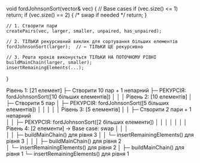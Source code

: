 void fordJohnsonSort(vector<int>& vec) {
    // Base cases
    if (vec.size() <= 1) return;
    if (vec.size() == 2) { /* swap if needed */ return; }
    
    // 1. Створити пари
    createPairs(vec, larger, smaller, unpaired, has_unpaired);
    
    // 2. ТІЛЬКИ рекурсивний виклик для сортування більших елементів
    fordJohnsonSort(larger);  // ← ТІЛЬКИ ЦЕ рекурсивно
    
    // 3. Решта кроків виконується ТІЛЬКИ НА ПОТОЧНОМУ РІВНІ
    buildMainChain(larger, smaller);
    insertRemainingElements(...);
}

Рівень 1: [21 елемент]
├─ Створити 10 пар + 1 непарний
├─ РЕКУРСІЯ: fordJohnsonSort([10 більших елементів])
│   │
│   Рівень 2: [10 елементів] 
│   ├─ Створити 5 пар
│   ├─ РЕКУРСІЯ: fordJohnsonSort([5 більших елементів])
│   │   │
│   │   Рівень 3: [5 елементів]
│   │   ├─ Створити 2 пари + 1 непарний  
│   │   ├─ РЕКУРСІЯ: fordJohnsonSort([2 більших елементи])
│   │   │   │
│   │   │   Рівень 4: [2 елементи] → Base case: swap
│   │   │   
│   │   ├─ buildMainChain() для рівня 3
│   │   └─ insertRemainingElements() для рівня 3
│   │
│   ├─ buildMainChain() для рівня 2  
│   └─ insertRemainingElements() для рівня 2
│
├─ buildMainChain() для рівня 1
└─ insertRemainingElements() для рівня 1